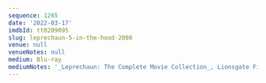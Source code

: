 ```yaml
---
sequence: 1265
date: '2022-03-17'
imdbId: tt0209095
slug: leprechaun-5-in-the-hood-2000
venue: null
venueNotes: null
medium: Blu-ray
mediumNotes: '_Leprechaun: The Complete Movie Collection_, Lionsgate Films, 2014'
---
```


